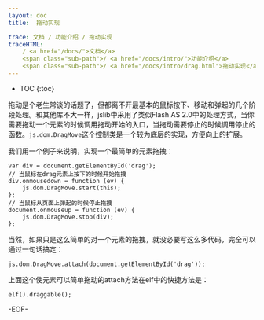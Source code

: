 ```yaml
---
layout: doc
title:  拖动实现

trace: 文档 / 功能介绍 / 拖动实现
traceHTML: 
    / <a href="/docs/">文档</a>
    <span class="sub-path">/ <a href="/docs/intro/">功能介绍</a>
    <span class="sub-path">/ <a href="/docs/intro/drag.html">拖动实现</a></span>
---
```


* TOC
{:toc}

拖动是个老生常谈的话题了，但都离不开最基本的鼠标按下、移动和弹起的几个阶段处理。和其他库不大一样，jslib中采用了类似Flash AS 2.0中的处理方式，当你需要拖动一个元素的时候调用拖动开始的入口，当拖动需要停止的时候调用停止的函数。`js.dom.DragMove`这个控制类是一个较为底层的实现，方便向上的扩展。

我们用一个例子来说明，实现一个最简单的元素拖拽：

	var div = document.getElementById('drag');
	// 当鼠标在drag元素上按下的时候开始拖拽
	div.onmousedown = function (ev) {
		js.dom.DragMove.start(this);
	};
	// 当鼠标从页面上弹起的时候停止拖拽
	document.onmouseup = function (ev) {
		js.dom.DragMove.stop(div);
	};

当然，如果只是这么简单的对一个元素的拖拽，就没必要写这么多代码，完全可以通过一句话搞定：

	js.dom.DragMove.attach(document.getElementById('drag'));

上面这个使元素可以简单拖动的attach方法在elf中的快捷方法是：

	elf().draggable();

-EOF-